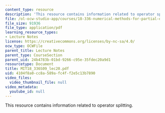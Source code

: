 ```yaml
---
content_type: resource
description: 'This resource contains information related to operator splitting. '
file: /ol-ocw-studio-app/courses/18-336-numerical-methods-for-partial-differential-equations-spring-2009/4104f8a0cc8a589afc4ff2e5c13b7890_MIT18_336S09_lec20.pdf
file_size: 91936
file_type: application/pdf
learning_resource_types:
- Lecture Notes
license: https://creativecommons.org/licenses/by-nc-sa/4.0/
ocw_type: OCWFile
parent_title: Lecture Notes
parent_type: CourseSection
parent_uid: 24b4783b-01bd-9266-c95e-35fdec20a9d1
resourcetype: Document
title: MIT18_336S09_lec20.pdf
uid: 4104f8a0-cc8a-589a-fc4f-f2e5c13b7890
video_files:
  video_thumbnail_file: null
video_metadata:
  youtube_id: null
---
```

This resource contains information related to operator splitting. 